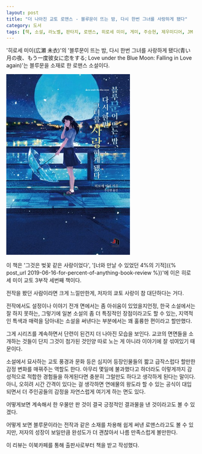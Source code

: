 ```yaml
---
layout: post
title: "더 나아진 교토 로맨스 - 블루문이 뜨는 밤, 다시 한번 그녀를 사랑하게 됐다"
category: 도서
tags: [책, 소설, 라노벨, 판타지, 로맨스, 히로세 미이, 게미, 주승현, 제우미디어, JM 북스, 이북카페, 서평]
---
```


'히로세 미이(広瀬 未衣)'의
'블루문이 뜨는 밤, 다시 한번 그녀를 사랑하게 됐다(青い月の夜、もう一度彼女に恋をする; Love under the Blue Moon: Falling in Love again)'는
블루문을 소재로 한 로맨스 소설이다.

![표지](/images/aoi-tsuki-no-yoru-mouichido-kanojo-ni-koi-wo-suru-book-h480.jpg)

이 책은 '그것은 벚꽃 같은 사랑이었다',
'[너와 만날 수 있었던 4%의 기적]({% post_url 2019-06-16-for-percent-of-anything-book-review %})'에 이은
히로세 미이 교토 3부작 세번째 책이다.

전작을 봤던 사람이라면 크게 느낄만한게,
저자의 쿄토 사랑이 참 대단하다는 거다.

전작에서도 설정이나 이야기 전개 면에서는 좀 아쉬움이 있었을지언정,
한국 소설에서는 잘 하지 못하는,
그렇기에 일본 소설의 좀 더 특징적인 장점이라고도 할 수 있는,
지역적인 특색과 매력을 담아내는 소설을 써낸다는 부분에서는
꽤 훌륭한 편이라고 할만했다.

그게 시리즈를 계속하면서 단련이 된건지 더 나아진 모습을 보인다.
교코의 면면들을 소개하는 것들이 단지 그것이 첨가된 것인양 따로 노는 게 아니라
이야기에 잘 섞여있기 때문이다.

소설에서 묘사하는 교토 풍경과 문화 등은
심지어 등장인물들의 짧고 급작스럽다 할만한 감정 변화를 매꿔주는 역할도 한다.
아무리 몇일에 불과했다고 하더라도
이렇게까지 감성적으로 적합한 경험들을 하게된다면
충분히 그럴만도 하다고 생각하게 된다는 말이다.
아니, 오히려 시간 간격이 있다는 걸 생각하면
연애물의 왕도라 할 수 있는 공식이 대입되면서
더 주인공들의 감정을 자연스럽게 여기게 하는 면도 있다.

어떻게보면 계속해서 한 우물만 판 것이
결국 긍정적인 결과물을 낸 것이라고도 볼 수 있겠다.

어떻게 보면 블루문이라는 전작과 같은 소재를 차용해 쉽게 써낸 로맨스라고도 볼 수 있지만,
저자의 성장이 보일만큼 완성도가 더 괜찮아서
나름 만족스럽게 볼만한다.



<div class="im im-info">
이 리뷰는 이북카페를 통해 출판사로부터 책을 받고 작성했다.
</div>
